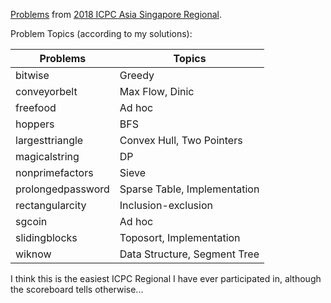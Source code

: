 [Problems](https://open.kattis.com/problem-sources/2018%20ICPC%20Asia%20Singapore%20Regional) from [2018 ICPC Asia Singapore Regional](https://www.comp.nus.edu.sg/~acmicpc/).

Problem Topics (according to my solutions):

| Problems | Topics |
| -------- | ------ |
| bitwise | Greedy |
| conveyorbelt | Max Flow, Dinic |
| freefood | Ad hoc |
| hoppers | BFS |
| largesttriangle | Convex Hull, Two Pointers |
| magicalstring | DP |
| nonprimefactors | Sieve |
| prolongedpassword | Sparse Table, Implementation |
| rectangularcity | Inclusion-exclusion |
| sgcoin | Ad hoc |
| slidingblocks | Toposort, Implementation |
| wiknow | Data Structure, Segment Tree |

I think this is the easiest ICPC Regional I have ever participated in, although the scoreboard tells otherwise...
